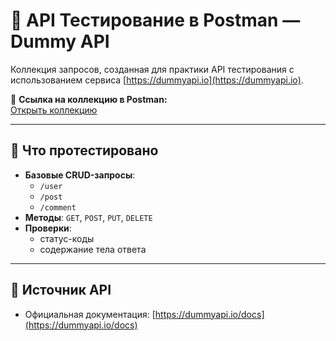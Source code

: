 # 🧪 API Тестирование в Postman — Dummy API

Коллекция запросов, созданная для практики API тестирования с использованием сервиса [https://dummyapi.io](https://dummyapi.io).

🔗 **Ссылка на коллекцию в Postman:**  
[Открыть коллекцию](https://let-7851780.postman.co/workspace/Postman-beginning~d5798fee-b29e-44c4-984e-71c2e5596082/collection/45273307-27eaa967-e32a-4cb8-8cc7-77205d67545e?action=share&creator=45273307&active-environment=45273307-4e5dae7c-5101-4e06-8ee4-c999e3f6d6ef)

---

## 📌 Что протестировано

- **Базовые CRUD-запросы**:
  - `/user`
  - `/post`
  - `/comment`
- **Методы**: `GET`, `POST`, `PUT`, `DELETE`
- **Проверки**:
  - статус-коды
  - содержание тела ответа

---


## 📄 Источник API

- Официальная документация: [https://dummyapi.io/docs](https://dummyapi.io/docs)
